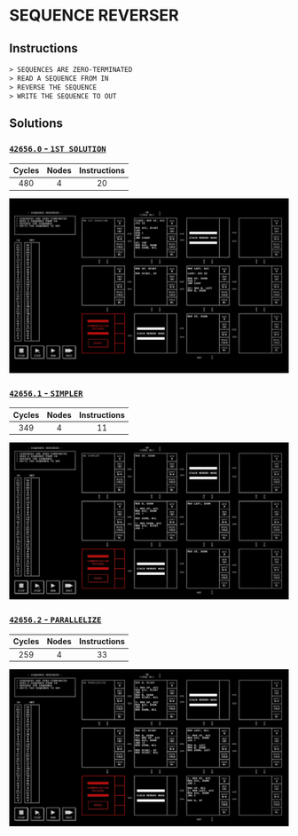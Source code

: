 # SEQUENCE REVERSER

## Instructions

```
> SEQUENCES ARE ZERO-TERMINATED
> READ A SEQUENCE FROM IN
> REVERSE THE SEQUENCE
> WRITE THE SEQUENCE TO OUT
```

## Solutions

### [`42656.0` - `1ST SOLUTION`](42656.0.txt)

| Cycles | Nodes | Instructions |
| :----: | :---: | :----------: |
|  480   |   4   |      20      |

![42656.0](42656.0.jpg?raw=true)

### [`42656.1` - `SIMPLER`](42656.1.txt)

| Cycles | Nodes | Instructions |
| :----: | :---: | :----------: |
|  349   |   4   |      11      |

![42656.1](42656.1.jpg?raw=true)

### [`42656.2` - `PARALLELIZE`](42656.2.txt)

| Cycles | Nodes | Instructions |
| :----: | :---: | :----------: |
|  259   |   4   |      33      |

![42656.2](42656.2.jpg?raw=true)

